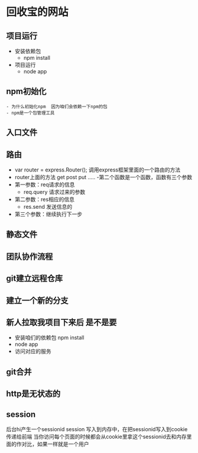 # 回收宝的网站

## 项目运行
- 安装依赖包
	- npm install 
- 项目运行
	- node app



## npm初始化
	- 为什么初始化npm  因为咱们会依赖一下npm的包
	- npm是一个包管理工具
## 入口文件

## 路由
- var router = express.Router(); 调用express框架里面的一个路由的方法
- router上面的方法 get post put ..... 
-第二个函数是一个函数，函数有三个参数
- 第一参数：req请求的信息
	- req.query 请求过来的参数
- 第二参数：res相应的信息
	- res.send 发送信息的
- 第三个参数：继续执行下一步

## 静态文件

## 团队协作流程

## git建立远程仓库

## 建立一个新的分支

## 新人拉取我项目下来后 是不是要 
- 安装咱们的依赖包 npm install
- node app
- 访问对应的服务

## git合并

## http是无状态的

## session
后台hi产生一个sessionid
session 写入到内存中，在把sessionid写入到cookie传递给前端
当你访问每个页面的时候都会从cookie里拿这个sessionid去和内存里面的作对比，如果一样就是一个用户